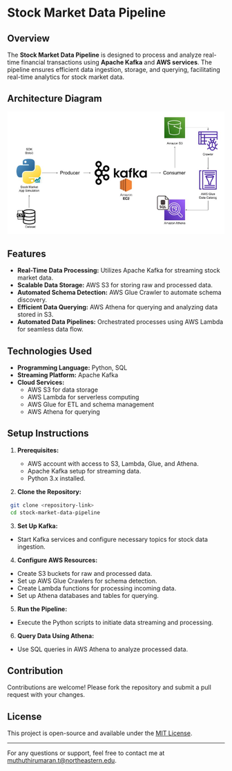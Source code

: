 # Stock Market Data Pipeline

## Overview
The **Stock Market Data Pipeline** is designed to process and analyze real-time financial transactions using **Apache Kafka** and **AWS services**. The pipeline ensures efficient data ingestion, storage, and querying, facilitating real-time analytics for stock market data.

## Architecture Diagram
![Architecture Diagram](Architecture.jpg)

## Features
- **Real-Time Data Processing:** Utilizes Apache Kafka for streaming stock market data.
- **Scalable Data Storage:** AWS S3 for storing raw and processed data.
- **Automated Schema Detection:** AWS Glue Crawler to automate schema discovery.
- **Efficient Data Querying:** AWS Athena for querying and analyzing data stored in S3.
- **Automated Data Pipelines:** Orchestrated processes using AWS Lambda for seamless data flow.

## Technologies Used
- **Programming Language:** Python, SQL
- **Streaming Platform:** Apache Kafka
- **Cloud Services:**
  - AWS S3 for data storage
  - AWS Lambda for serverless computing
  - AWS Glue for ETL and schema management
  - AWS Athena for querying

## Setup Instructions
1. **Prerequisites:**
   - AWS account with access to S3, Lambda, Glue, and Athena.
   - Apache Kafka setup for streaming data.
   - Python 3.x installed.

2. **Clone the Repository:**
```bash
 git clone <repository-link>
 cd stock-market-data-pipeline
```

3. **Set Up Kafka:**
- Start Kafka services and configure necessary topics for stock data ingestion.

4. **Configure AWS Resources:**
- Create S3 buckets for raw and processed data.
- Set up AWS Glue Crawlers for schema detection.
- Create Lambda functions for processing incoming data.
- Set up Athena databases and tables for querying.

5. **Run the Pipeline:**
- Execute the Python scripts to initiate data streaming and processing.

6. **Query Data Using Athena:**
- Use SQL queries in AWS Athena to analyze processed data.

## Contribution
Contributions are welcome! Please fork the repository and submit a pull request with your changes.

## License
This project is open-source and available under the [MIT License](LICENSE).

---

For any questions or support, feel free to contact me at [muthuthirumaran.t@northeastern.edu](mailto:muthuthirumaran.t@northeastern.edu).

